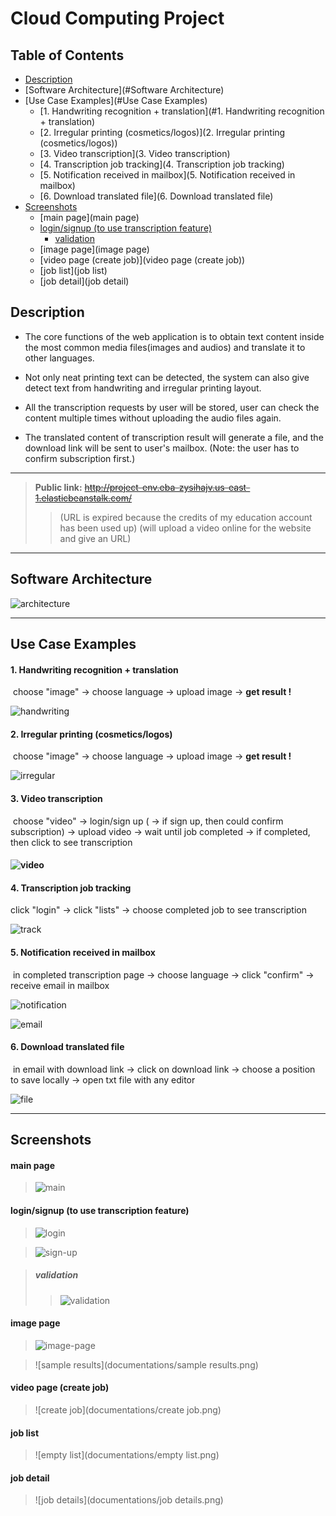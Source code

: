 # Cloud Computing Project

## Table of Contents

- [Description](#Description)
- [Software Architecture](#Software Architecture)
- [Use Case Examples](#Use Case Examples)
  - [1. Handwriting recognition + translation](#1. Handwriting recognition + translation)
  - [2. Irregular printing (cosmetics/logos)](2. Irregular printing (cosmetics/logos))
  - [3. Video transcription](3. Video transcription)
  - [4. Transcription job tracking](4. Transcription job tracking)
  - [5. Notification received in mailbox](5. Notification received in mailbox)
  - [6. Download translated file](6. Download translated file)
- [Screenshots](#Screenshots)
  - [main page](main page)
  - [login/signup (to use transcription feature)](login/signup (to use transcription feature))
    - [validation](#validation)
  - [image page](image page)
  - [video page (create job)](video page (create job))
  - [job list](job list)
  - [job detail](job detail)

## Description

- The core functions of the web application is to obtain text content inside the 
most common media files(images and audios) and translate it to other languages.

- Not only neat printing text can be detected, the system can also give detect text 
from handwriting and irregular printing layout.

- All the transcription requests by user will be stored, user can check the content
multiple times without uploading the audio files again.

- The translated content of transcription result will generate a file, and the 
download link will be sent to user's mailbox. (Note: the user has to confirm 
subscription first.)

---

> **Public link:**
> ~~http://project-env.eba-zysihajv.us-east-1.elasticbeanstalk.com/~~
>
> > (URL is expired because the credits of my education account has been used up)
> > (will upload a video online for the website and give an URL)

---

## Software Architecture

![architecture](documentations/architecture.png)

---

## Use Case Examples

#### 1. Handwriting recognition + translation

​	choose "image" -> choose language -> upload image -> **get result !** 

![handwriting](documentations/handwriting.png)

#### 2. Irregular printing (cosmetics/logos)

​	choose "image" -> choose language -> upload image -> **get result !** 



![irregular](documentations/irregular.png)

#### 3. Video transcription

​	choose "video" -> login/sign up ( -> if sign up, then could confirm subscription) -> upload video -> wait until job completed -> if completed, then click to see transcription 

#### ![video](documentations/video.png)

#### 4. Transcription job tracking

 click "login" -> click "lists" -> choose completed job to see transcription

![track](documentations/track.png)

#### 5. Notification received in mailbox

​	in completed transcription page -> choose language -> click "confirm" -> receive email in mailbox

![notification](documentations/notification.png)

![email](documentations/email.png)

#### 6. Download translated file

​	in email with download link -> click on download link -> choose a position to save locally -> open txt file with any editor

![file](documentations/file.png)

---

## Screenshots

#### main page

> ![main](documentations/main.png)

#### login/signup (to use transcription feature)

> ![login](documentations/login.png)

> ![sign-up](documentations/sign-up.png)

> ##### 	validation
>
> > ![validation](documentations/validation.png)

#### image page

> ![image-page](documentations/image-page.png)

> ![sample results](documentations/sample results.png)

#### video page (create job)

> ![create job](documentations/create job.png)

#### job list

> ![empty list](documentations/empty list.png)

#### job detail

> ![job details](documentations/job details.png)